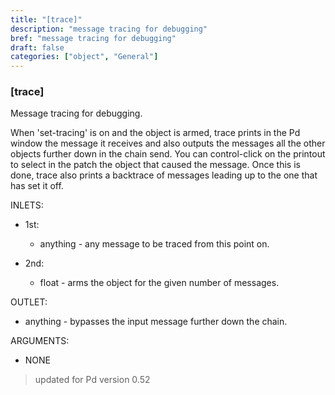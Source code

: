 ```yaml
---
title: "[trace]"
description: "message tracing for debugging"
bref: "message tracing for debugging"
draft: false
categories: ["object", "General"]
---
```


### [trace]

Message tracing for debugging.

When 'set-tracing' is on and the object is armed,  trace prints in the Pd window the message it receives and also outputs the messages all the other objects further down in the chain send. You can control-click on the printout to select in the patch the object that caused the message. Once this is done,  trace also prints a backtrace of messages leading up to the one that has set it off.

INLETS:

- 1st:

  - anything - any message to be traced from this point on.

- 2nd:

  - float - arms the object for the given number of messages.

OUTLET:

- anything - bypasses the input message further down the chain.

ARGUMENTS:

- NONE
 
> updated for Pd version 0.52